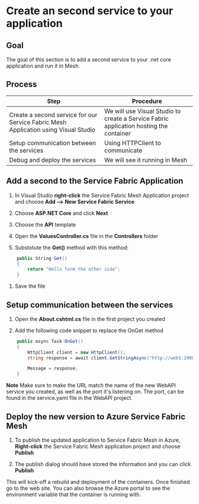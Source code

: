 # Create an second service to your application

## Goal

The goal of this section is to add a second service to your .net core application and run it in Mesh.

## Process

| **Step**                                         | **Procedure**                                                                                                                                |
| ------------------------------------------------ | -------------------------------------------------------------------------------------------------------------------------------------------- |
| Create a second service for our Service Fabric Mesh Application using Visual Studio       | We will use Visual Studio to create a Service Fabric application hosting the container |
| Setup communication between the services | Using HTTPClient to communicate |
| Debug and deploy the services              | We will see it running in Mesh |

## Add a second to the Service Fabric Application

1. In Visual Studio **right-click** the Service Fabric Mesh Application project and choose **Add --> New Service Fabric Service**

1. Choose **ASP.NET Core** and click **Next**

1. Choose the **API** template

1. Open the **ValuesController.cs** file in the **Controllers** folder

1. Substotute the **Get()** method with this method:

``` c#
    public String Get()
    {
        return "Hello form the other side";
    }
```

1. Save the file

## Setup communication between the services

1. Open the **About.cshtml.cs** file in the first project you created

1. Add the following code snippet to replace the OnGet method

``` c#
    public async Task OnGet()
    {
        HttpClient client = new HttpClient();
        string response = await client.GetStringAsync("http://web1:2008/api/values);

        Message = response;
    }
```

**Note** Make sure to make the URL match the name of the new WebAPI service you created, as well as the port it's listening on. The port, can be found in the service.yaml file in the WebAPI project.

## Deploy the new version to Azure Service Fabric Mesh

1. To publish the updated application to Service Fabric Mesh in Azure, **Right-click** the Service Fabric Mesh application project and choose **Publish**

1. The publish dialog should have stored the information and you can click **Publish**

This will kick-off a rebuild and deployment of the containers. Once finished go to the web site. You can also browse the Azure portal to see the environment variable that the container is running with.